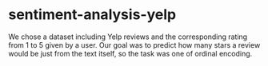 # sentiment-analysis-yelp
We chose a dataset including Yelp reviews and the corresponding rating from 1 to 5 given by a user. Our goal was to predict how many stars a review would be just from the text itself, so the task was one of ordinal encoding.
